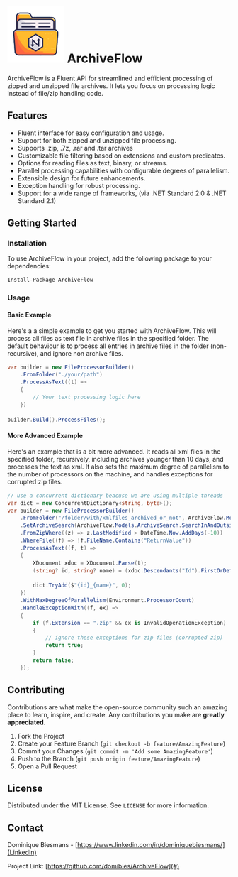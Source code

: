 # ![Logo](src/ArchiveFlow/icon_128x128.png) ArchiveFlow

ArchiveFlow is a Fluent API for streamlined and efficient processing of zipped and unzipped file archives. It lets you focus on processing logic instead of file/zip handling code.

## Features

- Fluent interface for easy configuration and usage.
- Support for both zipped and unzipped file processing.
- Supports .zip, .7z, .rar and .tar archives
- Customizable file filtering based on extensions and custom predicates.
- Options for reading files as text, binary, or streams.
- Parallel processing capabilities with configurable degrees of parallelism.
- Extensible design for future enhancements.
- Exception handling for robust processing.
- Support for a wide range of frameworks, (via .NET Standard 2.0 & .NET Standard 2.1)

## Getting Started

### Installation

To use ArchiveFlow in your project, add the following package to your dependencies:

```shell
Install-Package ArchiveFlow
```

### Usage

#### Basic Example

Here's a a simple example to get you started with ArchiveFlow. This will process all files as text file in archive files in the specified folder. The default behaviour is to process all entries in archive files in the folder (non-recursive), and ignore non archive files.

```csharp
var builder = new FileProcessorBuilder()
    .FromFolder("./your/path")
    .ProcessAsText((t) =>
    {
        // Your text processing logic here
    })

builder.Build().ProcessFiles();
```

#### More Advanced Example

Here's an example that is a bit more advanced. It reads all xml files in the specified folder, recursively, including archives younger than 10 days, and processes the text as xml. It also sets the maximum degree of parallelism to the number of processors on the machine, and handles exceptions for corrupted zip files.

```csharp
// use a concurrent dictionary beacuse we are using multiple threads
var dict = new ConcurrentDictionary<string, byte>();
var builder = new FileProcessorBuilder()
    .FromFolder("/folder/with/xmlfiles_archived_or_not", ArchiveFlow.Models.FolderSelect.RootAndSubFolders)
    .SetArchiveSearch(ArchiveFlow.Models.ArchiveSearch.SearchInAndOutsideArchives)
    .FromZipWhere((z) => z.LastModified > DateTime.Now.AddDays(-10))
    .WhereFile((f) => !f.FileName.Contains("ReturnValue"))
    .ProcessAsText((f, t) =>
    {
        XDocument xdoc = XDocument.Parse(t);
        (string? id, string? name) = (xdoc.Descendants("Id").FirstOrDefault()?.Value, xdoc.Descendants("Name").FirstOrDefault()?.Value);

        dict.TryAdd($"{id}_{name}", 0);
    })
    .WithMaxDegreeOfParallelism(Environment.ProcessorCount)
    .HandleExceptionWith((f, ex) =>
    {
        if (f.Extension == ".zip" && ex is InvalidOperationException)
        {
            // ignore these exceptions for zip files (corrupted zip)
            return true;
        }
        return false;
    });
```

   
## Contributing

Contributions are what make the open-source community such an amazing place to learn, inspire, and create. Any contributions you make are **greatly appreciated**.

1. Fork the Project
2. Create your Feature Branch (`git checkout -b feature/AmazingFeature`)
3. Commit your Changes (`git commit -m 'Add some AmazingFeature'`)
4. Push to the Branch (`git push origin feature/AmazingFeature`)
5. Open a Pull Request

## License

Distributed under the MIT License. See `LICENSE` for more information.

## Contact

Dominique Biesmans - [https://www.linkedin.com/in/dominiquebiesmans/](LinkedIn) 

Project Link: [https://github.com/domibies/ArchiveFlow](#)

